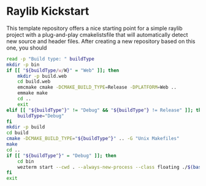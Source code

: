 # Raylib Kickstart
This template repository offers a nice starting point for a simple raylib project with a plug-and-play cmakelistsfile that will automatically detect new source and header files. After creating a new repository based on this one, you should 

```bash
read -p "Build type: " buildType
mkdir -p bin
if [[ "${buildType/w/W}" = "Web" ]]; then
    mkdir -p build.web
    cd build.web
    emcmake cmake -DCMAKE_BUILD_TYPE=Release -DPLATFORM=Web ..
    emmake make
    cd ..
    exit
elif [[ "${buildType^}" != "Debug" && "${buildType^} != Release" ]]; then
    buildType="Debug"
fi
mkdir -p build
cd build
cmake -DCMAKE_BUILD_TYPE="${buildType^}" .. -G "Unix Makefiles"
make
cd ..
if [[ "${buildType^}" = "Debug" ]]; then
    cd bin
    wezterm start --cwd . --always-new-process --class floating ./$(basename $(dirname $PWD))
fi
exit
```

